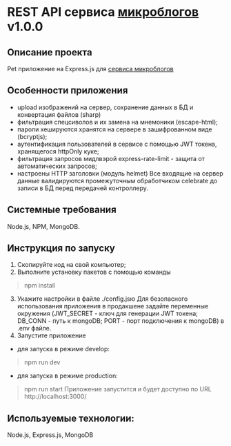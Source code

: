 # REST API сервиса [микроблогов](https://mesto.turbomegapro.ru) v1.0.0

## Описание проекта
Pet приложение на Express.js для [сервиса микроблогов](https://mesto.turbomegapro.ru)

## Особенности приложения
- upload изображений на сервер, сохранение данных в БД и конвертация файлов (sharp)
- фильтрация спецсиволов и их замена на мнемоники (escape-html);
- пароли хешируются хранятся на сервере в зашифрованном виде (bcryptjs);
- аутентификация пользователей в сервисе с помощью JWT токена, хранящегося httpOnly куке;
- фильтрация запросов мидлвэрой express-rate-limit - защита от автоматических запросов;
- настроены HTTP заголовки (модуль helmet) Все входящие на сервер данные валидируются промежуточным обработчиком celebrate до записи в БД перед передачей контроллеру.

## Системные требования
Node.js, NPM, MongoDB.

## Инструкция по запуску
1) Скопируйте код на свой компьютер;
2) Выполните установку пакетов с помощью команды
>npm install
3) Укажите настройки в файле ./config.jsю
Для безопасного использования приложения в продакшене задайте переменные окружения (JWT_SECRET - ключ для генерации JWT токена; DB_CONN - путь к mongoDB; PORT - порт подключения к mongoDB) в .env файле.
4) Запустите приложение
- для запуска в режиме develop:
> npm run dev
- для запуска в режиме production:
>npm run start
Приложение запустится и будет доступно по URL http://localhost:3000/

## Используемые технологии:
Node.js, Express.js, MongoDB
